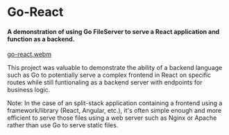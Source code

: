 # Go-React 
#### A demonstration of using Go FileServer to serve a React application and function as a backend.

[go-react.webm](https://github.com/IanThomasICT/go-react/assets/67985770/025afec8-96cb-4aef-a957-c73e686b6988)

This project was valuable to demonstrate the ability of a backend language such as Go to potentially serve a complex frontend in React on specific routes while still funtionaling as a backend server with endpoints for business logic.

Note: In the case of an split-stack application containing a frontend using a framework/library (React, Angular, etc.), it's often simple enough and more efficient to serve those files using a web server such as Nginx or Apache rather than use Go to serve static files.
